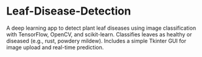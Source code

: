 # Leaf-Disease-Detection
A deep learning app to detect plant leaf diseases using image classification with TensorFlow, OpenCV, and scikit-learn. Classifies leaves as healthy or diseased (e.g., rust, powdery mildew). Includes a simple Tkinter GUI for image upload and real-time prediction.
